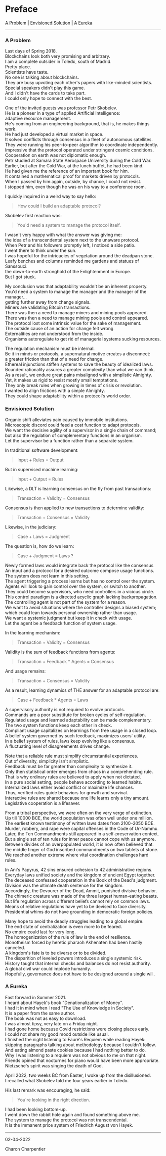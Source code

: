 # Preface

[A Problem](./preface.md#a-problem) |
[Envisioned Solution](./preface.md#envisioned-solution) |
[A Eureka](./preface.md#a-eureka)

---

### A Problem

Last days of Spring 2018.\
Blockchains look both very promising and arbitrary.\
I am a complete outsider in Toledo, south of Madrid.\
Pretty place.\
Scientists have taste.\
No one is talking about blockchains.\
They are busy upvoting each other's papers with like-minded scientists.\
Special speakers didn't play this game.\
And I didn't have the cards to take part.\
I could only hope to connect with the best.

One of the invited guests was professor Petr Skobelev.\
He is a pioneer in a type of applied Artificial Intelligence:\
adaptive resource management.\
He's coming from an engineering background, that is, he makes things work.\
He had just developed a virtual market in space.\
It solved conflicts through consensus in a fleet of autonomous satellites.\
They were running his peer-to-peer algorithm to coordinate independently.\
Impressive that the protocol operated under stringent cosmic conditions.\
Cooperation on earth was not diplomatic enough.\
Petr studied at Samara State Aerospace University during the Cold War.\
Earlier, but after the Cold War, at the lunch buffet, he had been kind.\
He had given me the reference of an important book for him.\
It contained a mathematical proof for markets driven by protocols.\
When I passed by him again, outside, by chance, I could not resist.\
I stopped him, even though he was on his way to a conference room.

I quickly inquired in a weird way to say hello:
> How could I build an adaptable protocol?

Skobelev first reaction was:
> You'd need a system to manage the protocol itself.

I wasn't very happy with what the answer was giving me:\
the idea of a transcendental system next to the unaware protocol.\
When Petr and his followers promptly left, I noticed a side patio.\
I went there to think under the sun.\
I was hopeful for the intricacies of vegetation around the deadpan stone.\
Leafy benches and columns reminded me gardens and statues of Sanssouci:\
the down-to-earth stronghold of the Enlightenment in Europe.\
But I got stuck.

My conclusion was that adaptability wouldn't be an inherent property.\
You'd need a system to manage the manager and the manager of the manager…\
getting further away from change signals.\
Miners are validating Bitcoin transactions.\
There was then a need to manage miners and mining pools appeared.\
There was then a need to manage mining pools and control appeared.\
The protocol lost some intrinsic value for the sake of management.\
The outside cause of an action for change felt wrong.\
Externalities are not understood from the inside.\
Organisms autoregulate to get rid of managerial systems sucking resources.

The regulation mechanism must be internal.\
Be it in minds or protocols, a supernatural motive creates a disconnect:\
a greater friction than that of a need for change.\
Ethereal injunctions stiffen systems to save the beauty of idealized laws.\
Bounded rationality assures a greater complexity than what we can think.\
As a result, we endure great pains misaligned with a simplistic Almighty.\
Yet, it makes us rigid to resist mostly small temptations.\
They only break rules when growing in times of crisis or revolution.\
I wanted to align frictions with a simple Almighty.\
They could shape adaptability within a protocol's world order.

### Envisioned Solution
Organic shift alleviates pain caused by immobile institutions.\
Microscopic discord could feed a cost function to adapt protocols.\
We want the decisive agility of a supervisor in a single chain of command;\
but also the regulation of complementary functions in an organism.\
Let the supervisor be a function rather than a separate system.

In traditional software development:
> Input + Rules = Output

But in supervised machine learning:
> Input + Output = Rules

Likewise, a DLT is learning consensus on the fly from past transactions:
>  Transaction + Validity = Consensus

Consensus is then applied to new transactions to determine validity:
> Transaction + Consensus = Validity

Likewise, in the judiciary:
> Case + Laws = Judgment

The question is, how do we learn:
> Case + Judgment = Laws ?

Newly formed laws would integrate back the protocol like the consensus.\
An input and a protocol for a desired outcome compose usage functions.\
The system does not learn in this setting.\
The agent triggering a process learns but has no control over the system.\
Agents will look to gain control over the system, or switch to another.\
They could become supervisors, who need controllers in a vicious circle.\
This control paradigm is a directed acyclic graph lacking backpropagation.\
The controlling agent is not part of the system for a reason.\
We want to avoid situations where the controller designs a biased system;\
which could lean towards personal ownership rather than usage.\
We want a systemic judgment but keep it in check with usage.\
Let the agent be a feedback function of system usage.

In the learning mechanism:
> Transaction + Validity = Consensus

Validity is the sum of feedback functions from agents:
> Transaction + Feedback * Agents = Consensus

And usage remains:
> Transaction + Consensus = Validity

As a result, learning dynamics of THE answer for an adaptable protocol are:
> Case + Feedback * Agents = Laws

A supervisory authority is not required to evolve protocols.\
Commands are a poor substitute for broken cycles of self-regulation.\
Regulated usage and learned adaptability can be made complementary.\
The two system functions keep each other in check.\
Compliant usage capitalizes on learnings from free usage in a closed loop.\
A belief system governed by such feedback, maximizes users' utility.\
In a belief system of rules, laws keep evolving like a consensus.\
A fluctuating level of disagreements drives change.

Note that a reliable rule must simplify circumstantial experiences.\
Out of diversity, simplicity isn't simplistic.\
Feedback must be far greater than complexity to synthesize it.\
Only then statistical order emerges from chaos in a comprehending rule.\
That is why ordinary rules are believed to apply when not dictated.\
In a pure social setting, people behave according to learned habits.\
Internalized laws either avoid conflict or maximize life chances.\
Thus, verified rules guide behaviors for growth and survival.\
Interactive rules are shared because one life learns only a tiny amount.\
Legislative cooperation is a lifesaver.

From a tribal perspective, we were often on the very verge of extinction.\
Up till 10000 BCE, the world population was often well under one million.\
The earliest known testimony of written laws dates from 2100–2050 BCE.\
Murder, robbery, and rape were capital offenses in the Code of Ur-Nammu.\
Later, the Ten Commandments still appeared in a self-preservation context.\
But a single set of ten rules for inner peace cannot cope with us anymore.\
Between divides of an overpopulated world, it is now often believed that:\
the middle finger of God inscribed commandments on two tablets of stone.\
We reached another extreme where vital coordination challenges hard rules.

In Ani's Papyrus, 42 sins ensured cohesion to 42 administrative regions.\
Everyday laws unified society and the kingdom of ancient Egypt together.\
The deceased confessed cooperation in the Book of the Dead's judgment.\
Division was the ultimate death sentence for the kingdom.\
Accordingly, the Devourer of the Dead, Ammit, punished divisive behavior.\
The chimeric creature was made of the three largest human-eating beasts.\
But life regulation across different beliefs cannot rely on common laws.\
Means of relative regulations have yet to be devised to face diversity.\
Presidential whims do not have grounding in democratic foreign policies.

Many hope to avoid the deadly struggles leading to a global empire.\
The end state of centralization is even more to be feared.\
No empire could last for very long.\
The homogenization of the rule of law is the end of resilience.\
Monotheism forced by heretic pharaoh Akhenaten had been hastily canceled.\
A kingdom's fate is to be diverse or to be divided.\
The disparition of leveled powers introduces a single systemic risk.\
History taught that internal checks and balances do not resist authority.\
A global civil war could implode humanity.\
Hopefully, governance does not have to be designed around a single will.

### A Eureka

Fast forward in Summer 2021.\
I heard about Hayek's book "Denationalization of Money".\
I had it in mind when I read "The Use of Knowledge in Society".\
It is a paper from the same author.\
The book was not as easy to download.\
I was almost tipsy, very late on a Friday night.\
I had gone home because Covid restrictions were closing places early.\
I could not share my good mood outside like usual.\
I finished the night listening to Fauré's Requiem while reading Hayek:\
skipping paragraphs talking about methodology because I couldn't follow.\
And eating almond paste cookies because I had nothing better to do.\
Why I was listening to a requiem was not obvious to me on that night.\
Friends opined that nocturnes for piano would have been more appropriate.\
Nietzsche's spirit was singing the death of God.

April 2022, two weeks BC from Easter, I woke up from the disillusioned.\
I recalled what Skobelev told me four years earlier in Toledo.

His last remark was encouraging, he said:
> You're looking in the right direction.

I had been looking bottom-up.\
I went down the rabbit hole again and found something above me.\
The system to manage the protocol was not transcendental.\
It is the immanent price system of Friedrich August von Hayek.

---

02-04-2022

Charon Charpentier

